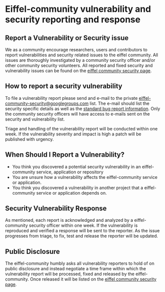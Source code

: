 # Eiffel-community vulnerability and security reporting and response

## Report a Vulnerability or Security issue
We as a community encourage researchers, users and contributors to report vulnerabilities and security related issues to the eiffel community. All issues are thoroughly investigated by a community security officer and/or other community security volunteers. All reported and fixed security and vulnerability issues can be found on the [eiffel community security page](https://eiffel-community.github.io/security.html).

## How to report a security vulnerability
To file a vulnerability report please send and e-mail to the private eiffel-community-security@googlegroups.com  list. The e-mail should list the security specific details as well as the [standard bug report information](https://github.com/eiffel-community/.github/blob/master/.github/ISSUE_TEMPLATE.md). Only the community security officers will have access to e-mails sent on the security and vulnerability list.

Triage and handling of the vulnerability report will be conducted within one week. If the vulnerability severity and impact is high a patch will be published with urgency.

## When Should I Report a Vulnerability?
* You think you discovered a potential security vulnerability in an eiffel-community service, application or repository
* You are unsure how a vulnerability affects the eiffel-community service or application.
* You think you discovered a vulnerability in another project that a eiffel-community service or application depends on.

## Security Vulnerability Response
As mentioned, each report is acknowledged and analyzed by a eiffel-community security officer within one week. If the vulnerability is reproduced and verified a response will be sent to the reporter. As the issue progresses from triage, to fix, test and release the reporter will be updated.

## Public Disclosure
The eiffel-community humbly asks all vulnerability reporters to hold of on public disclosure and instead negotiate a time frame within which the vulnerability report will be processed, fixed and released by the eiffel-community. Once released it will be listed on the [eiffel community security page](https://eiffel-community.github.io/security.html).
